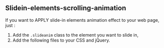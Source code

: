 ## Slidein-elements-scrolling-animation
If you want to APPLY slide-in elements animation effect to your web page, just :
1. Add the `.slideanim` class to the element you want to slide in, 
2. Add the following files to your CSS and jQuery. 
